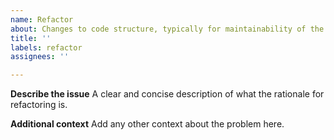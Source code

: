 ```yaml
---
name: Refactor
about: Changes to code structure, typically for maintainability of the code
title: ''
labels: refactor
assignees: ''

---
```


**Describe the issue**
A clear and concise description of what the rationale for refactoring is.

**Additional context**
Add any other context about the problem here.
